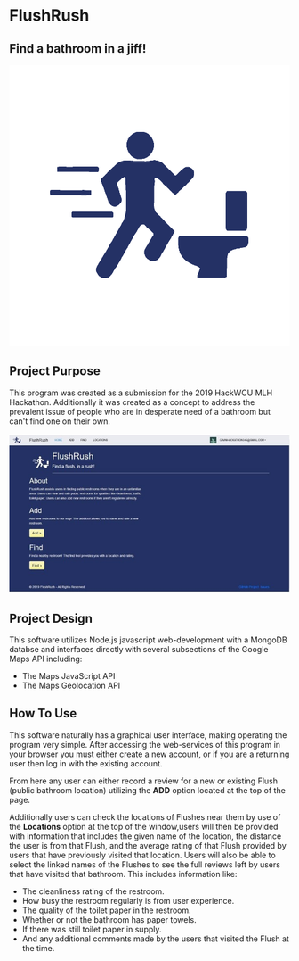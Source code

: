 # FlushRush
## Find a bathroom in a jiff!

![Logo](https://raw.githubusercontent.com/bennettwarner/FlushRush/master/public/logotransparent.png)

## Project Purpose
This program was created as a submission for the 2019 HackWCU MLH Hackathon. Additionally it was created as a concept to address the prevalent issue of people who are in desperate need of a bathroom but can't find one on their own.

![Screenshot](https://raw.githubusercontent.com/bennettwarner/FlushRush/master/screenshot.jpg)

## Project Design
This software utilizes Node.js javascript web-development with a MongoDB databse and interfaces directly with several subsections of the Google Maps API including:
* The Maps JavaScript API
* The Maps Geolocation API

## How To Use
This software naturally has a graphical user interface, making operating the program very simple.
After accessing the web-services of this program in your browser you must either create a new account, or if you are a returning user then log in with the existing account. 

From here any user can either record a review for a new or existing Flush (public bathroom location) utilizing the **ADD** option located at the top of the page. 

Additionally users can check the locations of Flushes near them by use of the **Locations** option at the top of the window,users will then be provided with information that includes the given name of the location, the distance the user is from that Flush, and the average rating of that Flush provided by users that have previously visited that location. Users will also be able to select the linked names of the Flushes to see the full reviews left by users that have visited that bathroom. 
This includes information like:
* The cleanliness rating of the restroom.
* How busy the restroom regularly is from user experience.
* The quality of the toilet paper in the restroom.
* Whether or not the bathroom has paper towels.
* If there was still toilet paper in supply.
* And any additional comments made by the users that visited the Flush at the time. 
